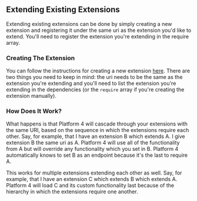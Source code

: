 ## Extending Existing Extensions

Extending existing extensions can be done by simply creating a new extension and registering it under the same uri as the extension you'd like to extend. You'll need to register the extension you're extending in the require array.

### Creating The Extension

You can follow the instructions for creating a new extension [here](#creating-extensions). There are two things you need to keep in mind: the uri needs to be the same as the extension you're extending and you'll need to list the extension you're extending in the dependencies (or the `require` array if you're creating the extension manually).


### How Does It Work?

What happens is that Platform 4 will cascade through your extensions with the same URI, based on the sequence in which the extensions require each other. Say, for example, that I have an extension B which extends A. I give extension B the same uri as A. Platform 4 will use all of the functionality from A but will override any functionality which you set in B. Platform 4 automatically knows to set B as an endpoint because it's the last to require A.

This works for multiple extensions extending each other as well. Say, for example, that I have an extension C which extends B which extends A. Platform 4 will load C and its custom functionality last because of the hierarchy in which the extensions require one another.
